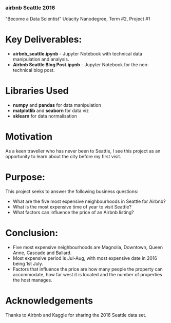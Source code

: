 ### airbnb Seattle 2016 ###
"Become a Data Scientist" Udacity Nanodegree, Term #2, Project #1

# Key Deliverables: #
- **airbnb_seattle.ipynb** - Jupyter Notebook with technical data manipulation and analysis.
- **Airbnb Seattle Blog Post.ipynb** - Jupyter Notebook for the non-technical blog post.

# Libraries Used #
- **numpy** and **pandas** for data manipulation
- **matplotlib** and **seaborn** for data viz
- **sklearn** for data normalisation

# Motivation #
As a keen traveller who has never been to Seattle, I see this project as an opportunity to learn about the city before my first visit.

# Purpose: #
This project seeks to answer the following business questions:
- What are the five most expensive neighbourhoods in Seattle for Airbnb?
- What is the most expensive time of year to visit Seattle?
- What factors can influence the price of an Airbnb listing?

# Conclusion: #
- Five most expensive neighbourhoods are Magnolia, Downtown, Queen Anne, Cascade and Ballard.
- Most expensive period is Jul-Aug, with most expensive date in 2016 being 1st July.
- Factors that influence the price are how many people the property can accommodate, how far west it is located and the number of properties the host manages.

# Acknowledgements #
Thanks to Airbnb and Kaggle for sharing the 2016 Seattle data set.
